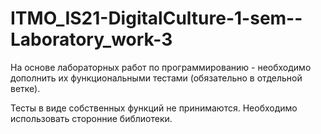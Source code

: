 # ITMO_IS21-DigitalCulture-1-sem--Laboratory_work-3
На основе лабораторных работ по программированию - необходимо дополнить их функциональными тестами (обязательно в отдельной ветке).

Тесты в виде собственных функций не принимаются. Необходимо использовать сторонние библиотеки.

